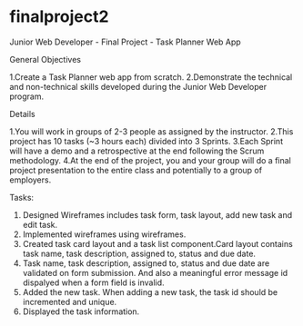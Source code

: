 # finalproject2

Junior Web Developer - Final Project - Task Planner Web App
 
 General Objectives

1.Create a Task Planner web app from scratch.
2.Demonstrate the technical and non-technical skills developed during the Junior Web Developer program.

 Details

1.You will work in groups of 2-3 people as assigned by the instructor.
2.This project has 10 tasks (~3 hours each) divided into 3 Sprints.
3.Each Sprint will have a demo and a retrospective at the end following the Scrum methodology.
4.At the end of the project, you and your group will do a final project presentation to the entire class and potentially to a group of employers.

Tasks:
1. Designed Wireframes includes task form, task layout, add new task and edit task.
2. Implemented wireframes using wireframes.
3. Created task card layout and a task list component.Card layout contains task name, task description, assigned to, status and due date.
4. Task name, task description, assigned to, status and due date are validated on form submission. And also a meaningful error message id  dispalyed when a form field is invalid.
5. Added the new task. When adding a new task, the task id should be incremented and unique.
6. Displayed the task information.


